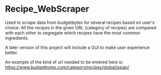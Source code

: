 # Recipe_WebScraper
Used to scrape data from budgetbytes for several recipes based on user's choice.
All the recipes in the given URL (category of recipes) are compared with each other to segregate which recipes have the most common ingredients.


A later version of this project will include a GUI to make user experience better.


An example of the kind of url needed to be entered here is: https://www.budgetbytes.com/category/recipes/global/asian/
